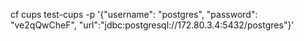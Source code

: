 cf cups test-cups -p '{"username": "postgres", "password": "ve2qQwCheF", "url":"jdbc:postgresql://172.80.3.4:5432/postgres"}'
